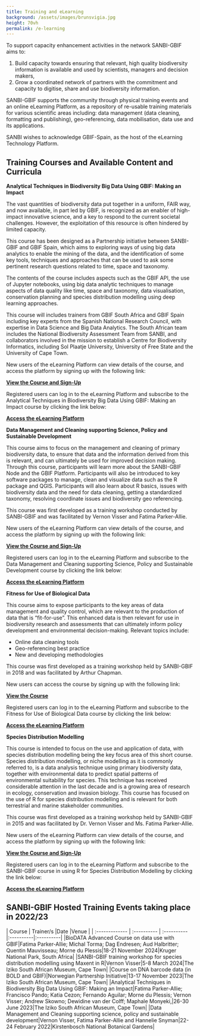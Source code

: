 ```yaml
---
title: Training and eLearning
background: /assets/images/brunsvigia.jpg
height: 70vh
permalink: /e-learning
---
```


To support capacity enhancement activities in the network SANBI-GBIF aims to:

1. Build capacity towards ensuring that relevant, high quality biodiversity information is
available and used by scientists, managers and decision makers,
2. Grow a coordinated network of partners with the commitment and capacity to
digitise, share and use biodiversity information.

SANBI-GBIF supports the community through physical training events and an online eLearning Platform, as a repository of re-usable training materials for various
scientific areas including: data management (data cleaning, formatting and publishing), geo-referencing, data mobilisation, data use and its applications.

SANBI wishes to acknowledge GBIF-Spain, as the host of the eLearning Technology Platform. 


## Training Courses and Available Content and Curricula ##

**Analytical Techniques in Biodiversity Big Data Using GBIF: Making an Impact**

The vast quantities of biodiversity data put together in a uniform, FAIR way, and now available, in part led by GBIF, is recognized as an enabler of high-impact innovative science, and a key to respond to the current societal challenges. However, the exploitation of this resource is often hindered by limited capacity. 

This course has been designed as a Partnership initiative between SANBI-GBIF and GBIF Spain, which aims to exploring ways of using big data analytics to enable the mining of the data, and the identification of some key tools, techniques and approaches that can be used to ask some pertinent research questions related to time, space and taxonomy.  

The contents of the course includes aspects such as the GBIF API, the use of Jupyter notebooks, using big data analytic techniques to manage aspects of data quality like time, space and taxonomy, data visualisation, conservation planning and species distribution modelling using deep learning approaches. 

This course will includes trainers from GBIF South Africa and GBIF Spain including key experts from the Spanish National Research Council, with expertise in Data Science and Big Data Analytics. The South African team includes the National Biodiversity Assessment Team from SANBI, and collaborators involved in the mission to establish a Centre for Biodiversity Informatics, including Sol Plaatje University, University of Free State and the University of Cape Town.


New users of the eLearning Platform can view details of the course, and access the platform by signing up with the following link:

[**View the Course and Sign-Up**](https://elearning.gbif.es/course/138/about) 

Registered users can log in to the eLearning Platform and subscribe to the Analytical Techniques in Biodiversity Big Data Using GBIF: Making an Impact course by clicking the link below:

[**Access the eLearning Platform**](https://elearning.gbif.es)


**Data Management and Cleaning supporting Science, Policy and Sustainable Development**

This course aims to focus on the management and cleaning of primary biodiversity data, to ensure that data and the information derived from this is relevant, and can ultimately be used for improved decision making. Through this course, participants will learn more about the SANBI-GBIF Node and the GBIF Platform.  Participants will also be introduced to key software packages to manage, clean and visualize data such as the R package and QGIS. Participants will also learn about R basics, issues with biodiversity data and the need for data cleaning, getting a standardized taxonomy, resolving coordinate issues and biodiversity geo referencing.

This course was first developed as a training workshop conducted by SANBI-GBIF and was facilitated by Vernon Visser and Fatima Parker-Allie. 

New users of the eLearning Platform can view details of the course, and access the platform by signing up with the following link:

[**View the Course and Sign-Up**](https://elearning.gbif.es/course/120/about) 

Registered users can log in to the eLearning Platform and subscribe to the Data Management and Cleaning supporting Science, Policy and Sustainable Development course by clicking the link below:

[**Access the eLearning Platform**](https://elearning.gbif.es)


**Fitness for Use of Biological Data**

This course aims to expose participants to the key areas of data management and quality control, which are relevant to the production of data that is “fit-for-use”. This enhanced data is then relevant for use in biodiversity research and assessments that can ultimately inform policy development and environmental decision-making.  Relevant topics include:
-	Online data cleaning tools
-	Geo-referencing best practice
-	New and developing methodologies

This course was first developed as a training workshop held by SANBI-GBIF in 2018 and was facilitated by Arthur Chapman.  

New users can access the course by signing up with the following link:

[**View the Course**](https://elearning.gbif.es/course/61/about)

Registered users can log in to the eLearning Platform and subscribe to the Fitness for Use of Biological Data course by clicking the link below:

[**Access the eLearning Platform**](https://elearning.gbif.es)

**Species Distribution Modelling**

This course is intended to focus on the use and application of data, with species distribution modelling being the key focus area of this short course.  Species distribution modelling, or niche modelling as it is commonly referred to, is a data analysis technique using primary biodiversity data, together with environmental data to predict spatial patterns of environmental suitability for species.  This technique has received considerable attention in the last decade and is a growing area of research in ecology, conservation and invasion biology.  This course has focused on the use of R for species distribution modelling and is relevant for both terrestrial and marine stakeholder communities.  

This course was first developed as a training workshop held by SANBI-GBIF in 2015 and was facilitated by Dr. Vernon Visser and Ms. Fatima Parker-Allie.

New users of the eLearning Platform can view details of the course, and access the platform by signing up with the following link:

[**View the Course and Sign-Up**](https://elearning.gbif.es/course/86/about)

Registered users can log in to the eLearning Platform and subscribe to the SANBI-GBIF course in using R for Species Distribution Modelling by clicking the link below:

[**Access the eLearning Platform**](https://elearning.gbif.es)

## SANBI-GBIF Hosted Training Events taking place in 2022/23

| Course     | Trainer/s   |Date       |Venue        |
| :------------- | :---------- | :---------- |:----------|:----------|
|BioDATA Advanced Course on data use with GBIF|Fatima Parker-Allie; Michal Torma; Dag Endresen; Aud Halbritter; Quentin Mauvisseau; Morne du Plessis|18-21 November 2024|Kruger National Park, South Africa|
|SANBI-GBIF training workshop for species distribution modelling using Maxent in R|Vernon Visser|5-8 March 2024|The Iziko South African Museum, Cape Town|
|Course on DNA barcode data (in BOLD and GBIF)|Norwegian Partnership Initiative|13-17 November 2023|The Iziko South African Museum, Cape Town|
|Analytical Techniques in Biodiversity Big Data Using GBIF: Making an Impact|Fatima Parker-Allie; Francisco Pando; Katia Cezon; Fernando Aguilar; Morne du Plessis; Vernon Visser; Andrew Skowno; Dewidine van der Colff; Maphale Monyeki,|26-30 June 2023|The Iziko South African Museum, Cape Town|
|Data Management and Cleaning supporting science, policy and sustainable development|Vernon Visser, Fatima Parker-Allie and Hannelie Snyman|22-24 February 2022|Kirstenbosch National Botanical Gardens|


